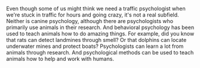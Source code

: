 Even though some of us might think
we need a traffic psychologist
when we're stuck in traffic for hours
and going crazy, it's not a real subfield.
Neither is canine psychology,
although there are psychologists
who primarily use animals
in their research.
And behavioral psychology has been used
to teach animals how to do amazing things.
For example, did you know that rats
can detect landmines through smell?
Or that dolphins can locate
underwater mines and protect boats?
Psychologists can learn a lot
from animals through research.
And psychological methods
can be used to teach animals
how to help and work with humans.
